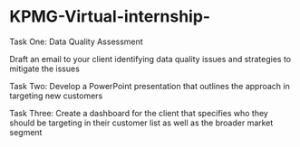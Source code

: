 # KPMG-Virtual-internship-

Task One: Data Quality Assessment

Draft an email to your client identifying data quality issues and strategies to mitigate the issues

Task Two:
Develop a PowerPoint presentation that outlines the approach in targeting new customers

Task Three:
Create a dashboard for the client that specifies who they should be targeting in their customer list as well as the broader market segment
